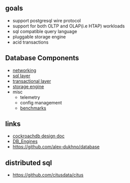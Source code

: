 ## goals

- support postgresql wire protocol
- support for both OLTP and OLAP(i.e HTAP) workloads
- sql compatible query language
- pluggable storage engine
- acid transactions


## Database Components

- [networking](./layers/networking/networking.md)
- [sql layer](./layers/sql-layer/sql.md)
- [transactional layer](./layers/transactional/transaction.md)
- [storage engine](./layers/storage/storage.md)
- misc
  - telemetry
  - config management
  - [benchmarks](https://github.com/brianfrankcooper/YCSB)


## links

- [cockroachdb design doc](https://github.com/cockroachdb/cockroach/blob/master/docs/design.md)
- [DB_Engines](https://db-engines.com/en/)
- https://github.com/alex-dukhno/database


## distributed sql
- https://github.com/citusdata/citus
